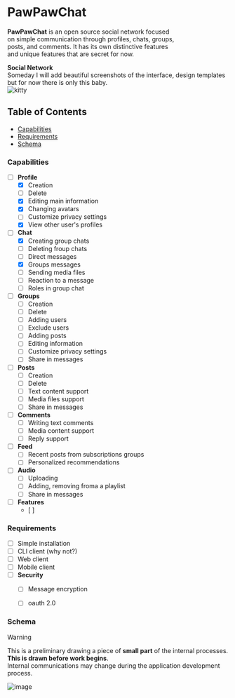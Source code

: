 # PawPawChat
**PawPawChat** is an open source social network focused  
on simple communication through profiles, chats, groups,  
posts, and comments. It has its own distinctive features  
and unique features that are secret for now.
 

__Social Network__  
Someday I will add beautiful screenshots of the interface, design templates  
but for now there is only this baby.  
![kitty](https://png.pngtree.com/png-vector/20190511/ourmid/pngtree-cute-baby-cat-icon-png-image_1038380.jpg)


## Table of Contents
- [Capabilities](#capabilities)
- [Requirements](#requirements)
- [Schema](#schema)  

    
### Capabilities
- [ ] **Profile**
  - [x] Creation
  - [ ] Delete 
  - [x] Editing main information
  - [x] Changing avatars
  - [ ] Customize privacy settings
  - [x] View other user's profiles
- [ ] **Chat**
  - [x] Creating group chats
  - [ ] Deleting froup chats
  - [ ] Direct messages
  - [x] Groups messages
  - [ ] Sending media files
  - [ ] Reaction to a message
  - [ ] Roles in group chat
- [ ] **Groups**
  - [ ] Creation
  - [ ] Delete
  - [ ] Adding users
  - [ ] Exclude users
  - [ ] Adding posts
  - [ ] Editing information
  - [ ] Customize privacy settings
  - [ ] Share in messages
- [ ] **Posts**
  - [ ] Creation
  - [ ] Delete
  - [ ] Text content support
  - [ ] Media files support
  - [ ] Share in messages
- [ ] **Comments**
  - [ ] Writing text comments
  - [ ] Media content support
  - [ ] Reply support
- [ ] **Feed**
  - [ ] Recent posts from subscriptions groups
  - [ ] Personalized recommendations
- [ ] **Audio**
  - [ ] Uploading
  - [ ] Adding, removing froma a playlist
  - [ ] Share in messages
- [ ] **Features**
  - [ ] 


### Requirements
- [ ] Simple installation
- [ ] CLI client (why not?)
- [ ] Web client
- [ ] Mobile client
- [ ] **Security**
  - [ ] Message encryption
  - [ ] oauth 2.0

  
### Schema
> [!WARNING]
> This is a preliminary drawing a piece of **small part** of the internal processes.  
> **This is drawn before work begins**.  
> Internal communications may change during the application development process.
  
![image](https://storage.yandexcloud.net/pawpawchat/ppc_architectury.png)

